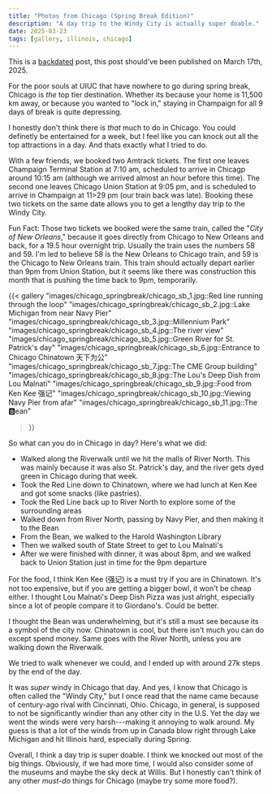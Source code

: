 ```yaml
---
title: "Photos from Chicago (Spring Break Edition)"
description: "A day trip to the Windy City is actually super doable."
date: 2025-03-23
tags: [gallery, illinois, chicago]
---
```


This is a [backdated](/backdate) post, this post should've been published on March 17th, 2025.

For the poor souls at UIUC that have nowhere to go during spring break, Chicago is *the* top tier destination. Whether its because your home is 11,500 km away, or because you wanted to "lock in," staying in Champaign for all 9 days of break is quite depressing.

I honestly don't think there is *that* much to do in Chicago. You could definetly be entertained for a week, but I feel like you can knock out all the top attractions in a day. And thats exactly what I tried to do. 

With a few friends, we booked two Amtrack tickets. The first one leaves Champaign Terminal Station at 7:10 am, scheduled to arrive in Chicagp around 10:15 am (although we arrived almost an hour before this time). The second one leaves Chicago Union Station at 9:05 pm, and is scheduled to arrive in Champaign at 11>29 pm (our train back was late). Booking these two tickets on the same date allows you to get a lengthy day trip to the Windy City.

Fun Fact: Those two tickets we booked were the same train, called the "*City of New Orleans*," because it goes directly from Chicago to New Orleans and back, for a 19.5 hour overnight trip. Usually the train uses the numbers 58 and 59. I'm led to believe 58 is the New Orleans to Chicago train, and 59 is the Chicago to New Orleans train. This train should actually depart earlier than 9pm from Union Station, but it seems like there was construction this month that is pushing the time back to 9pm, temporarily.

{{< gallery
  "images/chicago_springbreak/chicago_sb_1.jpg::Red line running through the loop"
  "images/chicago_springbreak/chicago_sb_2.jpg::Lake Michigan from near Navy Pier"
  "images/chicago_springbreak/chicago_sb_3.jpg::Millennium Park"
  "images/chicago_springbreak/chicago_sb_4.jpg::The river view"
  "images/chicago_springbreak/chicago_sb_5.jpg::Green River for St. Patrick's day"
  "images/chicago_springbreak/chicago_sb_6.jpg::Entrance to Chicago Chinatown 天下为公"
  "images/chicago_springbreak/chicago_sb_7.jpg::The CME Group building"
  "images/chicago_springbreak/chicago_sb_8.jpg::The Lou's Deep Dish from Lou Malnati"
  "images/chicago_springbreak/chicago_sb_9.jpg::Food from Ken Kee 强记"
  "images/chicago_springbreak/chicago_sb_10.jpg::Viewing Navy Pier from afar"
  "images/chicago_springbreak/chicago_sb_11.jpg::The 🅱️ean"
>}}

So what can you do in Chicago in day? Here's what we did:
- Walked along the Riverwalk until we hit the malls of River North. This was mainly because it was also St. Patrick's day, and the river gets dyed green in Chicago during that week. 
- Took the Red Line down to Chinatown, where we had lunch at Ken Kee and got some snacks (like pastries).
- Took the Red Line back up to River North to explore some of the surrounding areas
- Walked down from River North, passing by Navy Pier, and then making it to the Bean
- From the Bean, we walked to the Harold Washington Library
- Then we walked south of State Street to get to Lou Malnati's
- After we were finished with dinner, it was about 8pm, and we walked back to Union Station just in time for the 9pm departure

For the food, I think Ken Kee (强记) is a must try if you are in Chinatown. It's not too expensive, but if you are getting a bigger bowl, it won't be cheap either. I thought Lou Malnati's Deep Dish Pizza was just alright, especially since a lot of people compare it to Giordano's. Could be better.

I thought the Bean was underwhelming, but it's still a must see because its a symbol of the city now. Chinatown is cool, but there isn't much you can do except spend money. Same goes with the River North, unless you are walking down the Riverwalk.

We tried to walk whenever we could, and I ended up with around 27k steps by the end of the day.

It was *super* windy in Chicago that day. And yes, I know that Chicago is often called the "Windy City," but I once read that the name came because of century-ago rival with Cincinnati, Ohio. Chicago, in general, is supposed to not be significantly windier than any other city in the U.S. Yet the day we went the winds were very harsh---making it annoying to walk around. My guess is that a lot of the winds from up in Canada blow right through Lake Michigan and hit Illinois hard, especially during Spring.


Overall, I think a day trip is super doable. I think we knocked out most of the big things. Obviously, if we had more time, I would also consider some of the museums and maybe the sky deck at Willis. But I honestly can't think of any other *must-do* things for Chicago (maybe try some more food?).